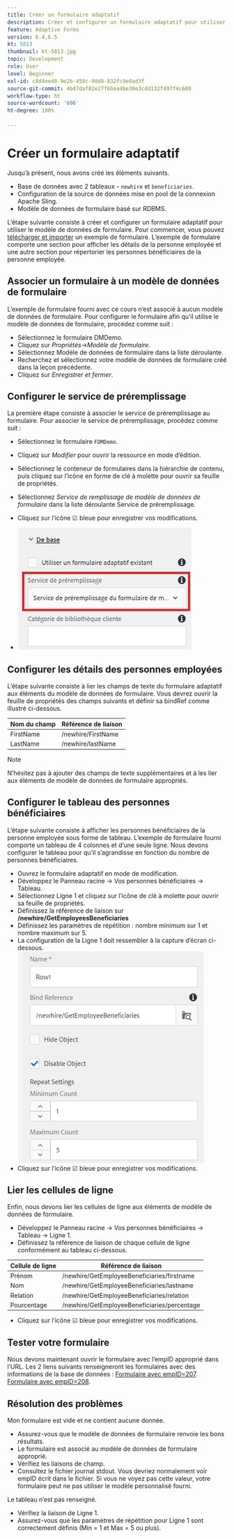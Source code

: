 ```yaml
---
title: Créer un formulaire adaptatif
description: Créer et configurer un formulaire adaptatif pour utiliser le service de préremplissage du modèle de données de formulaire
feature: Adaptive Forms
version: 6.4,6.5
kt: 5813
thumbnail: kt-5813.jpg
topic: Development
role: User
level: Beginner
exl-id: c8d4eed8-9e2b-458c-90d8-832fc9e0ad3f
source-git-commit: 4b47daf82e27f6bea4be30e3cdd132f497f4c609
workflow-type: ht
source-wordcount: '606'
ht-degree: 100%

---
```


# Créer un formulaire adaptatif

Jusqu’à présent, nous avons créé les éléments suivants.

* Base de données avec 2 tableaux - `newhire` et `beneficiaries`.
* Configuration de la source de données mise en pool de la connexion Apache Sling.
* Modèle de données de formulaire basé sur RDBMS.

L’étape suivante consiste à créer et configurer un formulaire adaptatif pour utiliser le modèle de données de formulaire.  Pour commencer, vous pouvez [télécharger et importer](assets/fdm-demo-af.zip) un exemple de formulaire. L’exemple de formulaire comporte une section pour afficher les détails de la personne employée et une autre section pour répertorier les personnes bénéficiaires de la personne employée.

## Associer un formulaire à un modèle de données de formulaire

L’exemple de formulaire fourni avec ce cours n’est associé à aucun modèle de données de formulaire. Pour configurer le formulaire afin qu’il utilise le modèle de données de formulaire, procédez comme suit :

* Sélectionnez le formulaire DMDemo.
* Cliquez sur _Propriétés_->_Modèle de formulaire_.
* Sélectionnez Modèle de données de formulaire dans la liste déroulante.
* Recherchez et sélectionnez votre modèle de données de formulaire créé dans la leçon précédente.
* Cliquez sur _Enregistrer et fermer_.

## Configurer le service de préremplissage

La première étape consiste à associer le service de préremplissage au formulaire. Pour associer le service de préremplissage, procédez comme suit :

* Sélectionnez le formulaire `FDMDemo`.
* Cliquez sur _Modifier_ pour ouvrir la ressource en mode d’édition.
* Sélectionnez le conteneur de formulaires dans la hiérarchie de contenu, puis cliquez sur l’icône en forme de clé à molette pour ouvrir sa feuille de propriétés.
* Sélectionnez _Service de remplissage de modèle de données de formulaire_ dans la liste déroulante Service de préremplissage.
* Cliquez sur l’icône ☑ bleue pour enregistrer vos modifications.

* ![prefill-service](assets/fdm-prefill.png)

## Configurer les détails des personnes employées

L’étape suivante consiste à lier les champs de texte du formulaire adaptatif aux éléments du modèle de données de formulaire. Vous devrez ouvrir la feuille de propriétés des champs suivants et définir sa bindRef comme illustré ci-dessous.


| Nom du champ | Référence de liaison |
|------------|--------------------|
| FirstName | /newhire/FirstName |
| LastName | /newhire/lastName |

>[!NOTE]
>
>N’hésitez pas à ajouter des champs de texte supplémentaires et à les lier aux éléments de modèle de données de formulaire appropriés.

## Configurer le tableau des personnes bénéficiaires

L’étape suivante consiste à afficher les personnes bénéficiaires de la personne employée sous forme de tableau. L’exemple de formulaire fourni comporte un tableau de 4 colonnes et d’une seule ligne. Nous devons configurer le tableau pour qu’il s’agrandisse en fonction du nombre de personnes bénéficiaires.

* Ouvrez le formulaire adaptatif en mode de modification.
* Développez le Panneau racine -> Vos personnes bénéficiaires -> Tableau.
* Sélectionnez Ligne 1 et cliquez sur l’icône de clé à molette pour ouvrir sa feuille de propriétés.
* Définissez la référence de liaison sur **/newhire/GetEmployeesBeneficiaries**
* Définissez les paramètres de répétition : nombre minimum sur 1 et nombre maximum sur 5.
* La configuration de la Ligne 1 doit ressembler à la capture d’écran ci-dessous.
  ![row-configure](assets/configure-row.PNG)
* Cliquez sur l’icône ☑ bleue pour enregistrer vos modifications.

## Lier les cellules de ligne

Enfin, nous devons lier les cellules de ligne aux éléments de modèle de données de formulaire.

* Développez le Panneau racine -> Vos personnes bénéficiaires -> Tableau -> Ligne 1.
* Définissez la référence de liaison de chaque cellule de ligne conformément au tableau ci-dessous.

| Cellule de ligne | Référence de liaison |
|------------|----------------------------------------------|
| Prénom | /newhire/GetEmployeeBeneficiaries/firstname |
| Nom | /newhire/GetEmployeeBeneficiaries/lastname |
| Relation | /newhire/GetEmployeeBeneficiaries/relation |
| Pourcentage | /newhire/GetEmployeeBeneficiaries/percentage |

* Cliquez sur l’icône ☑ bleue pour enregistrer vos modifications.

## Tester votre formulaire

Nous devons maintenant ouvrir le formulaire avec l’empID approprié dans l’URL. Les 2 liens suivants renseigneront les formulaires avec des informations de la base de données :
[Formulaire avec empID=207](http://localhost:4502/content/dam/formsanddocuments/fdmdemo/jcr:content?wcmmode=disabled&amp;empID=207).
[Formulaire avec empID=208](http://localhost:4502/content/dam/formsanddocuments/fdmdemo/jcr:content?wcmmode=disabled&amp;empID=208).

## Résolution des problèmes

Mon formulaire est vide et ne contient aucune donnée.

* Assurez-vous que le modèle de données de formulaire renvoie les bons résultats.
* Le formulaire est associé au modèle de données de formulaire approprié.
* Vérifiez les liaisons de champ.
* Consultez le fichier journal stdout. Vous devriez normalement voir empID écrit dans le fichier. Si vous ne voyez pas cette valeur, votre formulaire peut ne pas utiliser le modèle personnalisé fourni.

Le tableau n’est pas renseigné.

* Vérifiez la liaison de Ligne 1.
* Assurez-vous que les paramètres de répétition pour Ligne 1 sont correctement définis (Min = 1 et Max = 5 ou plus).
